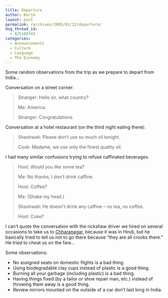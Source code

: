 ```yaml
---
title: Departure
author: Kerim
layout: post
permalink: /archives/2005/01/12/departure/
dsq_thread_id:
  - 825169743
categories:
  - Announcements
  - Culture
  - Language
  - The Economy
---
```

Some random observations from the trip as we prepare to depart from India&#8230;

Conversation on a street corner:

> Stranger: Hello sir, what country?
> 
> Me: America.
> 
> Stranger: Congratulations.

Conversation at a hotel restaurant (on the third night eating there):

> Shashwati: Please don&#8217;t use so much oil tonight.
> 
> Cook: Madame, we use only the finest quality oil.

I had many similar confusions trying to refuse caffinated beverages.

> Host: Would you like some tea?
> 
> Me: No thanks, I don&#8217;t drink caffine.
> 
> Host: Coffee?
> 
> Me: (Shake my head.)
> 
> Shashwati: He doesn&#8217;t drink any caffine &#8211; no tea, no coffee.
> 
> Host: Coke?

I can&#8217;t quote the conversation with the rickshaw driver we hired on several occasions to take us to <a href="http://test.oxus.net/archives/2005/01/07/dnt/" onclick="_gaq.push(['_trackEvent', 'outbound-article', 'http://test.oxus.net/archives/2005/01/07/dnt/', 'Chharanagar']);" >Chharanagar</a>, because it was in Hindi, but he basically tried to tell us not to go there because &#8220;they are all crooks there.&#8221; He tried to cheat us on the fare&#8230;

Some observations:

  * No assigned seats on domestic flights is a bad thing.
  * Using biodegradable clay cups instead of plastic is a good thing.
  * Burning all your garbage (including plastic) is a bad thing.
  * Having things fixed (by a tailor or shoe repair man, etc.) instead of throwing them away is a good thing.
  * Review mirrors mounted on the outside of a car don&#8217;t last long in India.

